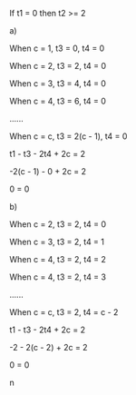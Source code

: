 If t1 = 0 then t2 >= 2

a) 

When c = 1, t3 = 0, t4 = 0

When c = 2, t3 = 2, t4 = 0

When c = 3, t3 = 4, t4 = 0

When c = 4, t3 = 6, t4 = 0

......

When c = c, t3 = 2(c - 1), t4 = 0

t1 - t3 - 2t4 + 2c = 2

-2(c - 1) - 0 + 2c = 2

0 = 0



b)

When c = 2, t3 = 2, t4 = 0

When c = 3, t3 = 2, t4 = 1

When c = 4, t3 = 2, t4 = 2

When c = 4, t3 = 2, t4 = 3

......

When c = c, t3 = 2, t4 = c - 2

t1 - t3 - 2t4 + 2c = 2

-2 - 2(c - 2) + 2c = 2

0 = 0







n


